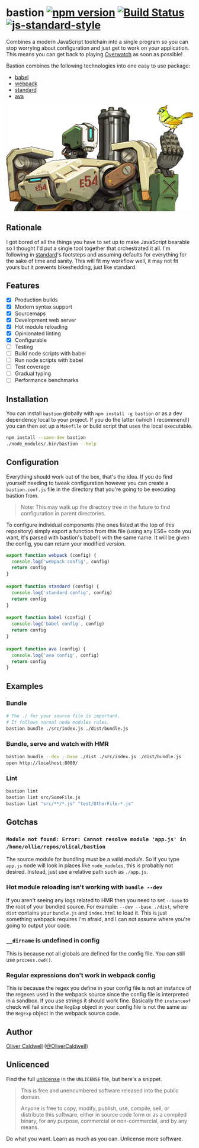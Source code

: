 # bastion [![npm version](https://badge.fury.io/js/bastion.svg)](https://badge.fury.io/js/bastion) [![Build Status](https://travis-ci.org/Olical/bastion.svg?branch=master)](https://travis-ci.org/Olical/bastion) [![js-standard-style](https://img.shields.io/badge/code%20style-standard-brightgreen.svg?style=flat)](https://github.com/feross/standard)

Combines a modern JavaScript toolchain into a single program so you can stop worrying about configuration and just get to work on your application. This means you can get back to playing [Overwatch][] as soon as possible!

Bastion combines the following technologies into one easy to use package:

 * [babel][]
 * [webpack][]
 * [standard][]
 * [ava][]

![bastion](https://raw.githubusercontent.com/Olical/bastion/master/bastion.jpg)

## Rationale

I got bored of all the things you have to set up to make JavaScript bearable so I thought I'd put a single tool together that orchestrated it all. I'm following in [standard][]'s footsteps and assuming defaults for everything for the sake of time and sanity. This will fit my workflow well, it may not fit yours but it prevents bikeshedding, just like standard.

## Features

 * [x] Production builds
 * [x] Modern syntax support
 * [x] Sourcemaps
 * [x] Development web server
 * [x] Hot module reloading
 * [x] Opinionated linting
 * [x] Configurable
 * [ ] Testing
 * [ ] Build node scripts with babel
 * [ ] Run node scripts with babel
 * [ ] Test coverage
 * [ ] Gradual typing
 * [ ] Performance benchmarks

## Installation

You can install `bastion` globally with `npm install -g bastion` or as a dev dependency local to your project. If you do the latter (which I recommend!) you can then set up a `Makefile` or build script that uses the local executable.

```bash
npm install --save-dev bastion
./node_modules/.bin/bastion --help
```

## Configuration

Everything should work out of the box, that's the idea. If you do find yourself needing to tweak configuration however you can create a `bastion.conf.js` file in the directory that you're going to be executing bastion from.

> Note: This may walk up the directory tree in the future to find configuration in parent directories.

To configure individual components (the ones listed at the top of this repository) simply export a function from this file (using any ES6+ code you want, it's parsed with bastion's babel!) with the same name. It will be given the config, you can return your modified version.

```javascript
export function webpack (config) {
  console.log('webpack config', config)
  return config
}

export function standard (config) {
  console.log('standard config', config)
  return config
}

export function babel (config) {
  console.log('babel config', config)
  return config
}

export function ava (config) {
  console.log('ava config', config)
  return config
}
```

## Examples

### Bundle

```bash
# The ./ for your source file is important.
# It follows normal node modules rules.
bastion bundle ./src/index.js ./dist/bundle.js
```

### Bundle, serve and watch with HMR

```bash
bastion bundle --dev --base ./dist ./src/index.js ./dist/bundle.js
open http://localhost:8080/
```

### Lint

```bash
bastion lint
bastion lint src/SomeFile.js
bastion lint "src/**/*.js" "test/OtherFile-*.js"
```

## Gotchas

### `Module not found: Error: Cannot resolve module 'app.js' in /home/ollie/repos/olical/bastion`

The source module for bundling must be a valid *module*. So if you type `app.js` node will look in places like `node_modules`, this is probably not desired. Instead, just use a relative path such as `./app.js`.

### Hot module reloading isn't working with `bundle --dev`

If you aren't seeing any logs related to HMR then you need to set `--base` to the root of your bundled source. For example: `--dev --base ./dist`, where `dist` contains your `bundle.js` and `index.html` to load it. This is just something webpack requires I'm afraid, and I can not assume where you're going to output your code.

### `__dirname` is undefined in config

This is because not all globals are defined for the config file. You can still use `process.cwd()`.

### Regular expressions don't work in webpack config

This is because the regex you define in your config file is not an instance of the regexes used in the webpack source since the config file is interpreted in a sandbox. If you use strings it should work fine. Basically the `instanceof` check will fail since the `RegExp` object in your config file is not the same as the `RegExp` object in the webpack source code.

## Author

[Oliver Caldwell][author-site] ([@OliverCaldwell][author-twitter])

## Unlicenced

Find the full [unlicense][] in the `UNLICENSE` file, but here's a snippet.

>This is free and unencumbered software released into the public domain.
>
>Anyone is free to copy, modify, publish, use, compile, sell, or distribute this software, either in source code form or as a compiled binary, for any purpose, commercial or non-commercial, and by any means.

Do what you want. Learn as much as you can. Unlicense more software.

[justdoit]: https://www.youtube.com/watch?v=ZXsQAXx_ao0
[webpack]: https://webpack.github.io/
[standard]: http://standardjs.com/index.html
[babel]: https://babeljs.io/
[ava]: https://github.com/avajs/ava
[unlicense]: http://unlicense.org/
[author-site]: http://oli.me.uk/
[author-twitter]: https://twitter.com/OliverCaldwell
[overwatch]: https://playoverwatch.com/
